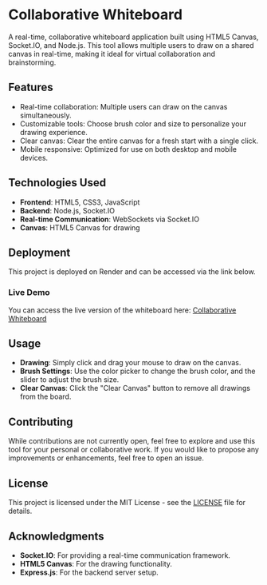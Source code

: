 # Collaborative Whiteboard

A real-time, collaborative whiteboard application built using HTML5 Canvas, Socket.IO, and Node.js. This tool allows multiple users to draw on a shared canvas in real-time, making it ideal for virtual collaboration and brainstorming.

## Features

- Real-time collaboration: Multiple users can draw on the canvas simultaneously.
- Customizable tools: Choose brush color and size to personalize your drawing experience.
- Clear canvas: Clear the entire canvas for a fresh start with a single click.
- Mobile responsive: Optimized for use on both desktop and mobile devices.

## Technologies Used

- **Frontend**: HTML5, CSS3, JavaScript
- **Backend**: Node.js, Socket.IO
- **Real-time Communication**: WebSockets via Socket.IO
- **Canvas**: HTML5 Canvas for drawing

## Deployment

This project is deployed on Render and can be accessed via the link below.

### Live Demo

You can access the live version of the whiteboard here: [Collaborative Whiteboard](https://collaborative-whiteboard-project.onrender.com)

## Usage

- **Drawing**: Simply click and drag your mouse to draw on the canvas.
- **Brush Settings**: Use the color picker to change the brush color, and the slider to adjust the brush size.
- **Clear Canvas**: Click the "Clear Canvas" button to remove all drawings from the board.

## Contributing

While contributions are not currently open, feel free to explore and use this tool for your personal or collaborative work. If you would like to propose any improvements or enhancements, feel free to open an issue.

## License

This project is licensed under the MIT License - see the [LICENSE](LICENSE) file for details.

## Acknowledgments

- **Socket.IO**: For providing a real-time communication framework.
- **HTML5 Canvas**: For the drawing functionality.
- **Express.js**: For the backend server setup.
